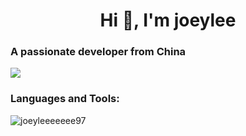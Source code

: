 <h1 align="center">Hi 👋, I'm joeylee</h1>
<h3 align="left">A passionate developer from China</h3>

![](https://github-readme-stats.vercel.app/api?username=joeyleeeeeee97&show_icons=true&hide=stars)
<h3 align="left">Languages and Tools:</h3>
<p>
  <img align="left" src="https://github-readme-stats.vercel.app/api/top-langs?username=joeyleeeeeee97&show_icons=true&locale=en&layout=compact" alt="joeyleeeeeee97" />
</p>
